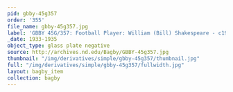 ```yaml
---
pid: gbby-45g357
order: '355'
file_name: gbby-45g357.jpg
label: 'GBBY 45G/357: Football Player: William (Bill) Shakespeare - c1933-1935'
_date: 1933-1935
object_type: glass plate negative
source: http://archives.nd.edu/Bagby/GBBY-45g357.jpg
thumbnail: "/img/derivatives/simple/gbby-45g357/thumbnail.jpg"
full: "/img/derivatives/simple/gbby-45g357/fullwidth.jpg"
layout: bagby_item
collection: bagby
---
```

